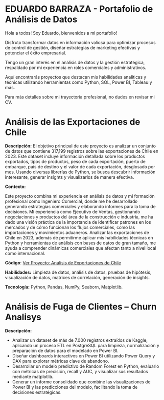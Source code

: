 # EDUARDO BARRAZA - Portafolio de Análisis de Datos

Hola a todos! Soy Eduardo, bienvenidos a mi portafolio!

Disfruto transformar datos en información valiosa para optimizar procesos de control de gestión, diseñar estrategias de marketing efectivas y potenciar el éxito empresarial.

Tengo un gran interés en el análisis de datos y la gestión estratégica, respaldado por mi experiencia en roles comerciales y administrativos.

Aquí encontrarás proyectos que destacan mis habilidades analíticas y técnicas utilizando herramientas como Python, SQL, Power BI, Tableau y más.

Para más detalles sobre mi trayectoria profesional, no dudes en revisar mi CV.

# Análisis de las Exportaciones de Chile

**Descripción:** 
El objetivo principal de este proyecto es analizar un conjunto de datos que contiene 317,199 registros sobre las exportaciones de Chile en 2023. Este dataset incluye información detallada sobre los productos exportados, tipos de productos, peso de cada exportación, puerto de embarque, país de destino y el valor de cada exportación, desglosado por mes. Usando diversas librerías de Python, se busca descubrir información interesante, generar insights y visualizarlos de manera efectiva.

**Contexto:**

Este proyecto combina mi experiencia en análisis de datos y mi formación profesional como Ingeniero Comercial, donde me he desarrollado generando estrategias comerciales y elaborando informes para la toma de decisiones. Mi experiencia como Ejecutivo de Ventas, gestionando negociaciones y productos del área de la construcción e industria, me ha dado una visión práctica de la importancia de identificar patrones en los mercados y de cómo funcionan los flujos comerciales, como las importaciones y movimientos aduaneros. Analizar las exportaciones de Chile en 2023, además de permitirme aplicar mis habilidades técnicas en Python y herramientas de análisis con bases de datos de gran tamaño, me ayuda a comprender dinámicas comerciales que afectan tanto a nivel local como internacional.

**Código:** [Ver Proyecto: Análisis de Exportaciones de Chile](https://github.com/ebarzeb/PORTAFOLIO-ANALISIS-DE-DATOS/blob/main/proyecto%20exportaciones%20chile%202023.ipynb)

**Habilidades:** Limpieza de datos, análisis de datos, pruebas de hipótesis, visualización de datos, matrices de correlación, generación de insights.

**Tecnología:** Python, Pandas, NumPy, Seaborn, Matplotlib.

# Análisis de Fuga de Clientes – Churn Analisys

**Descripción:**
- Analizar un dataset de más de 7.000 registros extraídos de Kaggle, aplicando un proceso ETL en PostgreSQL para limpieza, normalización y preparación de datos para el modelado en Power BI.
- Diseñar dashboards interactivos en Power BI utilizando Power Query y DAX para explorar métricas clave de abandono.
- Desarrollar un modelo predictivo de Random Forest en Python, evaluarlo con métricas de precisión, recall y AUC, y visualizar sus resultados mediante matplotlib.
- Generar un informe consolidado que combine las visualizaciones de Power BI y las predicciones del modelo, facilitando la toma de decisiones estratégicas.

